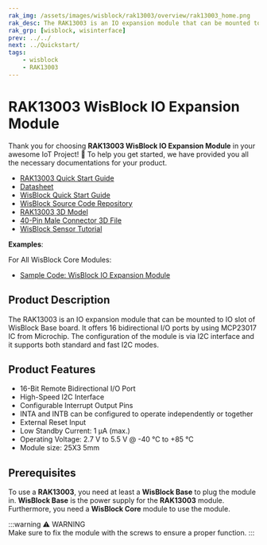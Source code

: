 ```yaml
---
rak_img: /assets/images/wisblock/rak13003/overview/rak13003_home.png
rak_desc: The RAK13003 is an IO expansion module that can be mounted to IO slot of WisBlock Base board. It offers 16 bidirectional I/O ports by using MCP23017 IC from Microchip. The configuration of the module is via I2C interface and it supports both standard and fast I2C modes.
rak_grp: [wisblock, wisinterface]
prev: ../../
next: ../Quickstart/
tags:
    - wisblock
    - RAK13003
---
```


# RAK13003 WisBlock IO Expansion Module

Thank you for choosing **RAK13003 WisBlock IO Expansion Module** in your awesome IoT Project! 🎉 To help you get started, we have provided you all the necessary documentations for your product.

* [RAK13003 Quick Start Guide](../Quickstart/)
* [Datasheet](../Datasheet/)
* <a href="../../Quickstart/" target="_blank">WisBlock Quick Start Guide</a>
* [WisBlock Source Code Repository](https://github.com/RAKWireless/WisBlock/)
* [RAK13003 3D Model](https://downloads.rakwireless.com/3D_File/WisBlock/3D_RAK13003.stp)
* [40-Pin Male Connector 3D File](https://downloads.rakwireless.com/3D_File/Accessory/WisConnector/M40S1003K6M.stp)
* [WisBlock Sensor Tutorial](/Knowledge-Hub/Learn/WisBlock-Sensor-Tutorial/)

**Examples**: 

For All WisBlock Core Modules:

* [Sample Code: WisBlock IO Expansion Module](https://github.com/RAKWireless/WisBlock/tree/master/examples/common/IO/RAK13003_GPIO_Expander_IO_MCP32)

## Product Description

The RAK13003 is an IO expansion module that can be mounted to IO slot of WisBlock Base board. It offers 16 bidirectional I/O ports by using MCP23017 IC from Microchip. The configuration of the module is via I2C interface and it supports both standard and fast I2C modes.


## Product Features

- 16-Bit Remote Bidirectional I/O Port
- High-Speed I2C Interface
- Configurable Interrupt Output Pins
- INTA and INTB can be configured to operate independently or together
- External Reset Input
- Low Standby Current: 1&nbsp;μA (max.)
- Operating Voltage: 2.7&nbsp;V to 5.5&nbsp;V @ -40&nbsp;°C to +85&nbsp;°C
- Module size: 25X3&nbsp;5mm

## Prerequisites

To use a **RAK13003**, you need at least a **WisBlock Base** to plug the module in. **WisBlock Base** is the power supply for the **RAK13003** module. Furthermore, you need a **WisBlock Core** module to use the module.

:::warning ⚠️ WARNING    
Make sure to fix the module with the screws to ensure a proper function.
:::